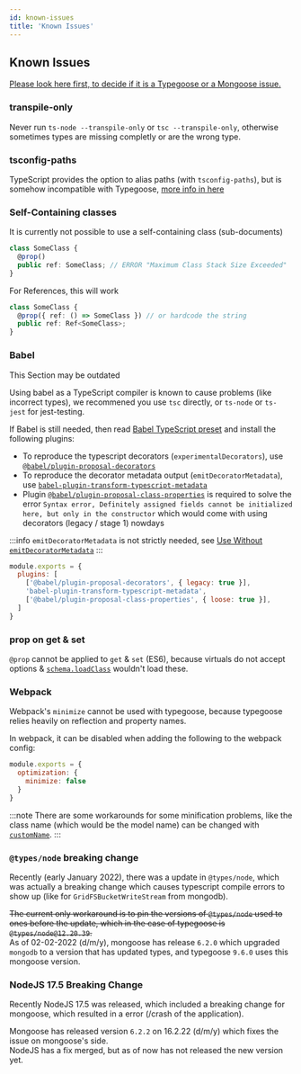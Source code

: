 ```yaml
---
id: known-issues
title: 'Known Issues'
---
```


## Known Issues

[Please look here first, to decide if it is a Typegoose or a Mongoose issue.](https://github.com/Automattic/mongoose/issues?utf8=✓&q=is%3Aissue+involves%3Ahasezoey)

### transpile-only

Never run `ts-node --transpile-only` or `tsc --transpile-only`, otherwise sometimes types are missing completly or are the wrong type.

### tsconfig-paths

TypeScript provides the option to alias paths (with `tsconfig-paths`), but is somehow incompatible with Typegoose, [more info in here](https://github.com/szokodiakos/typegoose/issues/392)

### Self-Containing classes

It is currently not possible to use a self-containing class (sub-documents)

```ts
class SomeClass {
  @prop()
  public ref: SomeClass; // ERROR "Maximum Class Stack Size Exceeded"
}
```

For References, this will work

```ts
class SomeClass {
  @prop({ ref: () => SomeClass }) // or hardcode the string
  public ref: Ref<SomeClass>;
}
```

### Babel

<span class="badge badge--warning">This Section may be outdated</span>

Using babel as a TypeScript compiler is known to cause problems (like incorrect types), we recommened you use `tsc` directly, or `ts-node` or `ts-jest` for jest-testing.

If Babel is still needed, then read [Babel TypeScript preset](https://babeljs.io/docs/en/babel-preset-typescript) and install the following plugins:  

- To reproduce the typescript decorators (`experimentalDecorators`), use [`@babel/plugin-proposal-decorators`](https://babeljs.io/docs/en/babel-plugin-proposal-decorators)
- To reproduce the decorator metadata output (`emitDecoratorMetadata`), use [`babel-plugin-transform-typescript-metadata`](https://github.com/leonardfactory/babel-plugin-transform-typescript-metadata)
- Plugin [`@babel/plugin-proposal-class-properties`](https://babeljs.io/docs/en/babel-plugin-proposal-class-properties) is required to solve the error `Syntax error, Definitely assigned fields cannot be initialized here, but only in the constructor` which would come with using decorators (legacy / stage 1) nowdays

:::info
`emitDecoratorMetadata` is not strictly needed, see [Use Without `emitDecoratorMetadata`](./use-without-emitDecoratorMetadata.md)
:::

```js
module.exports = {
  plugins: [
    ['@babel/plugin-proposal-decorators', { legacy: true }],
    'babel-plugin-transform-typescript-metadata',
    ['@babel/plugin-proposal-class-properties', { loose: true }],
  ]
}
```

### prop on get & set

`@prop` cannot be applied to `get` & `set` (ES6), because virtuals do not accept options & [`schema.loadClass`](https://mongoosejs.com/docs/advanced_schemas.html#creating-from-es6-classes-using-loadclass) wouldn't load these.

### Webpack

Webpack's `minimize` cannot be used with typegoose, because typegoose relies heavily on reflection and property names.

In webpack, it can be disabled when adding the following to the webpack config:

```js
module.exports = {
  optimization: {
    minimize: false
  }
}
```

:::note
There are some workarounds for some minification problems, like the class name (which would be the model name) can be changed with [`customName`](../api/decorators/model-options#customname).
:::

### `@types/node` breaking change

Recently (early January 2022), there was a update in `@types/node`, which was actually a breaking change which causes typescript compile errors to show up (like for `GridFSBucketWriteStream` from mongodb).

~~The current only workaround is to pin the versions of `@types/node` used to ones before the update, which in the case of typegoose is `@types/node@12.20.39`.~~  
As of 02-02-2022 (d/m/y), mongoose has release `6.2.0` which upgraded `mongodb` to a version that has updated types, and typegoose `9.6.0` uses this mongoose version.

### NodeJS 17.5 Breaking Change

Recently NodeJS 17.5 was released, which included a breaking change for mongoose, which resulted in a error (/crash of the application).

Mongoose has released version `6.2.2` on 16.2.22 (d/m/y) which fixes the issue on mongoose's side.  
NodeJS has a fix merged, but as of now has not released the new version yet.
